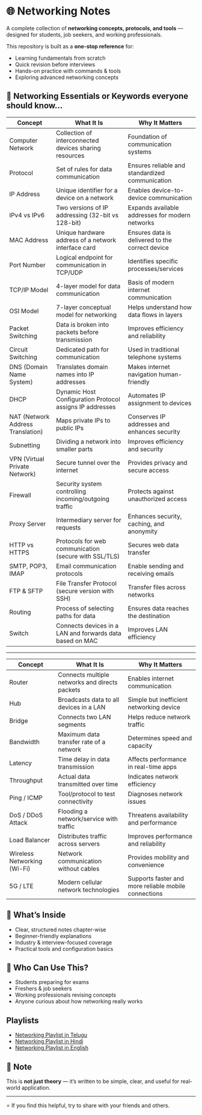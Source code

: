 # 🌐 Networking Notes

A complete collection of **networking concepts, protocols, and tools** — designed for students, job seekers, and working professionals.  

This repository is built as a **one-stop reference** for:  
- Learning fundamentals from scratch  
- Quick revision before interviews  
- Hands-on practice with commands & tools  
- Exploring advanced networking concepts  

## 📘 Networking Essentials or Keywords everyone should know... 

| Concept                  | What It Is                                                                 | Why It Matters                                                                 |
|---------------------------|-----------------------------------------------------------------------------|--------------------------------------------------------------------------------|
| Computer Network          | Collection of interconnected devices sharing resources                     | Foundation of communication systems                                            |
| Protocol                  | Set of rules for data communication                                        | Ensures reliable and standardized communication                                |
| IP Address                | Unique identifier for a device on a network                                | Enables device-to-device communication                                         |
| IPv4 vs IPv6              | Two versions of IP addressing (32-bit vs 128-bit)                          | Expands available addresses for modern networks                                |
| MAC Address               | Unique hardware address of a network interface card                        | Ensures data is delivered to the correct device                                |
| Port Number               | Logical endpoint for communication in TCP/UDP                              | Identifies specific processes/services                                         |
| TCP/IP Model              | 4-layer model for data communication                                       | Basis of modern internet communication                                         |
| OSI Model                 | 7-layer conceptual model for networking                                    | Helps understand how data flows in layers                                      |
| Packet Switching          | Data is broken into packets before transmission                            | Improves efficiency and reliability                                            |
| Circuit Switching         | Dedicated path for communication                                           | Used in traditional telephone systems                                          |
| DNS (Domain Name System)  | Translates domain names into IP addresses                                  | Makes internet navigation human-friendly                                       |
| DHCP                      | Dynamic Host Configuration Protocol assigns IP addresses                   | Automates IP assignment to devices                                             |
| NAT (Network Address Translation) | Maps private IPs to public IPs                                     | Conserves IP addresses and enhances security                                   |
| Subnetting                | Dividing a network into smaller parts                                      | Improves efficiency and security                                               |
| VPN (Virtual Private Network) | Secure tunnel over the internet                                        | Provides privacy and secure access                                             |
| Firewall                  | Security system controlling incoming/outgoing traffic                      | Protects against unauthorized access                                           |
| Proxy Server              | Intermediary server for requests                                           | Enhances security, caching, and anonymity                                      |
| HTTP vs HTTPS             | Protocols for web communication (secure with SSL/TLS)                      | Secures web data transfer                                                      |
| SMTP, POP3, IMAP          | Email communication protocols                                              | Enable sending and receiving emails                                            |
| FTP & SFTP                | File Transfer Protocol (secure version with SSH)                           | Transfer files across networks                                                 |
| Routing                   | Process of selecting paths for data                                        | Ensures data reaches the destination                                           |
| Switch                    | Connects devices in a LAN and forwards data based on MAC                   | Improves LAN efficiency                                                        |

---

| Concept                  | What It Is                                                                 | Why It Matters                                                                 |
|---------------------------|-----------------------------------------------------------------------------|--------------------------------------------------------------------------------|
| Router                   | Connects multiple networks and directs packets                             | Enables internet communication                                                 |
| Hub                      | Broadcasts data to all devices in a LAN                                    | Simple but inefficient networking device                                       |
| Bridge                   | Connects two LAN segments                                                  | Helps reduce network traffic                                                   |
| Bandwidth                | Maximum data transfer rate of a network                                    | Determines speed and capacity                                                  |
| Latency                  | Time delay in data transmission                                            | Affects performance in real-time apps                                          |
| Throughput               | Actual data transmitted over time                                          | Indicates network efficiency                                                   |
| Ping / ICMP               | Tool/protocol to test connectivity                                        | Diagnoses network issues                                                       |
| DoS / DDoS Attack        | Flooding a network/service with traffic                                    | Threatens availability and performance                                         |
| Load Balancer            | Distributes traffic across servers                                         | Improves performance and reliability                                           |
| Wireless Networking (Wi-Fi) | Network communication without cables                                     | Provides mobility and convenience                                              |
| 5G / LTE                 | Modern cellular network technologies                                       | Supports faster and more reliable mobile connections                           |


## 🚀 What’s Inside
- Clear, structured notes chapter-wise  
- Beginner-friendly explanations  
- Industry & interview-focused coverage  
- Practical tools and configuration basics  

## 🎯 Who Can Use This?
- Students preparing for exams  
- Freshers & job seekers  
- Working professionals revising concepts  
- Anyone curious about how networking really works  

## Playlists

- [Networking Playlist in Telugu](https://www.youtube.com/watch?v=F6Eig7moXME&t=45s)
- [Networking Playlist in Hindi]()
- [Networking Playlist in English]()

## 📌 Note
This is **not just theory** — it’s written to be simple, clear, and useful for real-world application.  

---
⭐ If you find this helpful, try to share with your friends and others.

